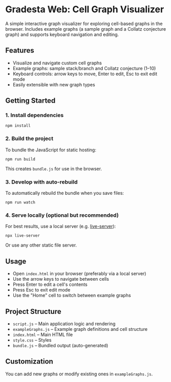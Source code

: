 # Gradesta Web: Cell Graph Visualizer

A simple interactive graph visualizer for exploring cell-based graphs in the browser. Includes example graphs (a sample graph and a Collatz conjecture graph) and supports keyboard navigation and editing.

## Features
- Visualize and navigate custom cell graphs
- Example graphs: sample stack/branch and Collatz conjecture (1–10)
- Keyboard controls: arrow keys to move, Enter to edit, Esc to exit edit mode
- Easily extensible with new graph types

## Getting Started

### 1. Install dependencies

```
npm install
```

### 2. Build the project

To bundle the JavaScript for static hosting:

```
npm run build
```

This creates `bundle.js` for use in the browser.

### 3. Develop with auto-rebuild

To automatically rebuild the bundle when you save files:

```
npm run watch
```

### 4. Serve locally (optional but recommended)

For best results, use a local server (e.g. [live-server](https://www.npmjs.com/package/live-server)):

```
npx live-server
```

Or use any other static file server.

## Usage
- Open `index.html` in your browser (preferably via a local server)
- Use the arrow keys to navigate between cells
- Press Enter to edit a cell's contents
- Press Esc to exit edit mode
- Use the "Home" cell to switch between example graphs

## Project Structure
- `script.js` – Main application logic and rendering
- `exampleGraphs.js` – Example graph definitions and cell structure
- `index.html` – Main HTML file
- `style.css` – Styles
- `bundle.js` – Bundled output (auto-generated)

## Customization
You can add new graphs or modify existing ones in `exampleGraphs.js`.
